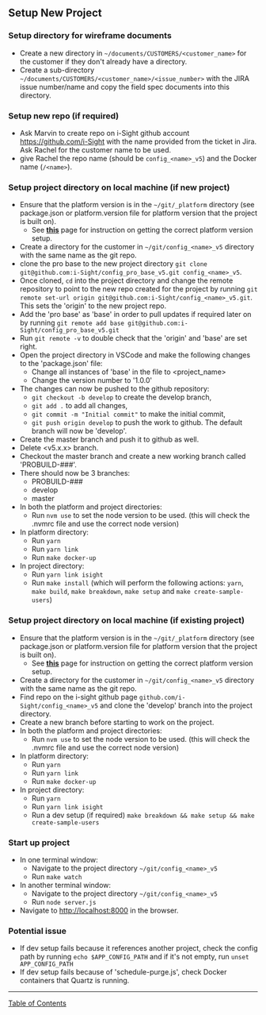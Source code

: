 ## Setup New Project

### Setup directory for wireframe documents
- Create a new directory in `~/documents/CUSTOMERS/<customer_name>` for the customer if they don't already have a directory.
- Create a sub-directory `~/documents/CUSTOMERS/<customer_name>/<issue_number>` with the JIRA issue number/name and copy the field spec documents into this directory.

### Setup new repo (if required)
- Ask Marvin to create repo on i-Sight github account <https://github.com/i-Sight> with the name provided from the ticket in Jira. Ask Rachel for the customer name to be used.
- give Rachel the repo name (should be `config_<name>_v5`) and the Docker name (`/<name>`).

### Setup project directory on local machine (if new project)
- Ensure that the platform version is in the `~/git/_platform` directory (see package.json or platform.version file for platform version that the project is built on).
  - See **[this](./setup_new_platform_locally.md)** page for instruction on getting the correct platform version setup.
- Create a directory for the customer in `~/git/config_<name>_v5` directory with the same name as the git repo.
- clone the pro base to the new project directory `git clone git@github.com:i-Sight/config_pro_base_v5.git config_<name>_v5`.
- Once cloned, `cd` into the project directory and change the remote repository to point to the new repo created for the project by running `git remote set-url origin git@github.com:i-Sight/config_<name>_v5.git`. This sets the 'origin' to the new project repo.
- Add the 'pro base' as 'base' in order to pull updates if required later on by running `git remote add base git@github.com:i-Sight/config_pro_base_v5.git`
- Run `git remote -v` to double check that the 'origin' and 'base' are set right.
- Open the project directory in VSCode and make the following changes to the 'package.json' file:
  - Change all instances of 'base' in the file to <project_name>
  - Change the version number to '1.0.0'
- The changes can now be pushed to the github repository:
  - `git checkout -b develop` to create the develop branch,
  - `git add .` to add all changes,
  - `git commit -m "Initial commit"` to make the initial commit,
  - `git push origin develop` to push the work to github. The default branch will now be 'develop'.
- Create the master branch and push it to github as well.
- Delete <v5.x.x> branch.
- Checkout the master branch and create a new working branch called 'PROBUILD-###'.
- There should now be 3 branches:
  - PROBUILD-###
  - develop
  - master
- In both the platform and project directories:
  - Run `nvm use` to set the node version to be used. (this will check the .nvmrc file and use the correct node version)
- In platform directory:
  - Run `yarn`
  - Run `yarn link`
  - Run `make docker-up`
- In project directory:
  - Run `yarn link isight`
  - Run `make install` (which will perform the following actions: `yarn`, `make build`, `make breakdown`, `make setup` and `make create-sample-users`)

### Setup project directory on local machine (if existing project)
- Ensure that the platform version is in the `~/git/_platform` directory (see package.json or platform.version file for platform version that the project is built on).
  - See **[this](./setup_new_platform_locally.md)** page for instruction on getting the correct platform version setup.
- Create a directory for the customer in `~/git/config_<name>_v5` directory with the same name as the git repo.
- Find repo on the i-sight github page `github.com/i-Sight/config_<name>_v5` and clone the 'develop' branch into the project directory.
- Create a new branch before starting to work on the project.
- In both the platform and project directories:
  - Run `nvm use` to set the node version to be used. (this will check the .nvmrc file and use the correct node version)
- In platform directory:
  - Run `yarn`
  - Run `yarn link`
  - Run `make docker-up`
- In project directory:
  - Run `yarn`
  - Run `yarn link isight`
  - Run a dev setup (if required) `make breakdown && make setup && make create-sample-users`

### Start up project
- In one terminal window:
  - Navigate to the project directory `~/git/config_<name>_v5`
  - Run `make watch`
- In another terminal window:
  - Navigate to the project directory `~/git/config_<name>_v5`
  - Run `node server.js`
- Navigate to <http://localhost:8000> in the browser.

### Potential issue
- If dev setup fails because it references another project, check the config path by running `echo $APP_CONFIG_PATH` and if it's not empty, run `unset APP_CONFIG_PATH`
- If dev setup fails because of 'schedule-purge.js', check Docker containers that Quartz is running.


***
[Table of Contents](../README.md)